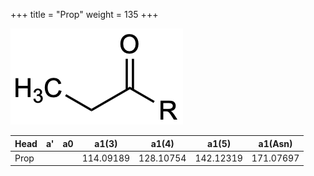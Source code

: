 +++
title = "Prop"
weight = 135
+++

![](/img/Prop.png?classes=border)

| Head           | a'        | a0        | a1(3)     | a1(4)     | a1(5)     | a1(Asn)   |
|----------------|-----------|-----------|-----------|-----------|-----------|-----------|
| Prop           |           |           | 114.09189 | 128.10754 | 142.12319 | 171.07697 |